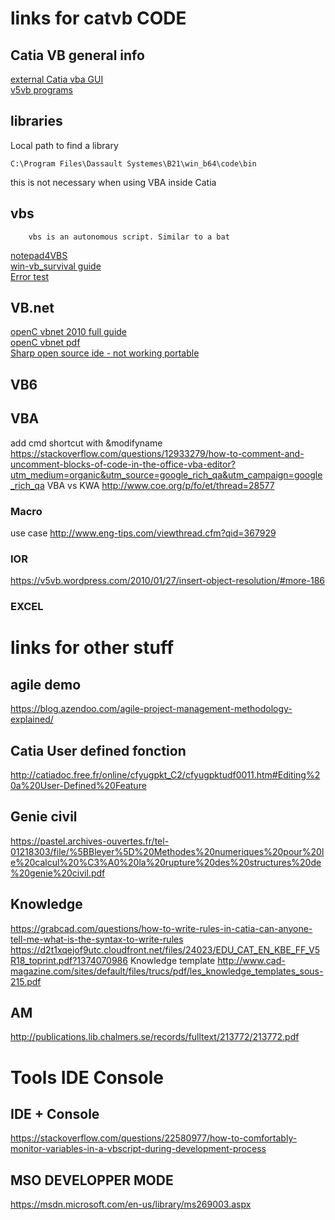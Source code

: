 # links for catvb CODE
## Catia VB general info
[external Catia vba GUI](https://apprendre-la-cao.com/comment-faire-une-premiere-application-catia-v5-vb-net/)  
[v5vb programs](https://v5vb.wordpress.com/2010/03/14/deploying-programs/)
## libraries
Local path to find a library

    C:\Program Files\Dassault Systemes\B21\win_b64\code\bin
this is not necessary when using VBA inside Catia
## vbs
        vbs is an autonomous script. Similar to a bat
[notepad4VBS](https://community.spiceworks.com/how_to/2035-run-vbs-from-notepad)  
[win-vb_survival guide](https://feoh.org/2010/03/31/windows-scripting-a-vbscript-survival-guide/)  
[Error test](http://www.coe.org/p/fo/et/thread=12200)  
## VB.net
[openC vbnet 2010 full guide](https://openclassrooms.com/courses/apprenez-a-programmer-en-vb-net)  
[openC vbnet pdf](http://user.oc-static.com/pdf/134798-apprenez-a-programmer-en-vb-net.pdf)  
[Sharp open source ide - not working portable](https://sourceforge.net/projects/sharpdevelop/)  
## VB6
## VBA
add cmd shortcut with &modifyname https://stackoverflow.com/questions/12933279/how-to-comment-and-uncomment-blocks-of-code-in-the-office-vba-editor?utm_medium=organic&utm_source=google_rich_qa&utm_campaign=google_rich_qa
VBA vs KWA  http://www.coe.org/p/fo/et/thread=28577


### Macro
use case http://www.eng-tips.com/viewthread.cfm?qid=367929
### IOR
https://v5vb.wordpress.com/2010/01/27/insert-object-resolution/#more-186
### EXCEL

# links for other stuff
## agile demo 
https://blog.azendoo.com/agile-project-management-methodology-explained/
## Catia User defined fonction
http://catiadoc.free.fr/online/cfyugpkt_C2/cfyugpktudf0011.htm#Editing%20a%20User-Defined%20Feature

## Genie civil
https://pastel.archives-ouvertes.fr/tel-01218303/file/%5BBleyer%5D%20Methodes%20numeriques%20pour%20le%20calcul%20%C3%A0%20la%20rupture%20des%20structures%20de%20genie%20civil.pdf

## Knowledge
https://grabcad.com/questions/how-to-write-rules-in-catia-can-anyone-tell-me-what-is-the-syntax-to-write-rules
https://d2t1xqejof9utc.cloudfront.net/files/24023/EDU_CAT_EN_KBE_FF_V5R18_toprint.pdf?1374070986
Knowledge template http://www.cad-magazine.com/sites/default/files/trucs/pdf/les_knowledge_templates_sous-215.pdf

## AM
http://publications.lib.chalmers.se/records/fulltext/213772/213772.pdf
# Tools IDE Console
## IDE + Console
https://stackoverflow.com/questions/22580977/how-to-comfortably-monitor-variables-in-a-vbscript-during-development-process
## MSO DEVELOPPER MODE
https://msdn.microsoft.com/en-us/library/ms269003.aspx
